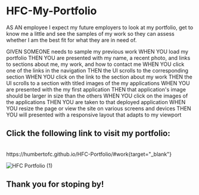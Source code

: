 # HFC-My-Portfolio

AS AN employee
I expect my future employers to look at my portfolio, get to know me a little and see the samples of my work so they can assess whether I am the best fit for what they are in need of.

GIVEN SOMEONE needs to sample my previous work
WHEN YOU load my portfolio
THEN YOU are presented with my name, a recent photo, and links to sections about me, my
work, and how to contact me
WHEN YOU click one of the links in the navigation
THEN the UI scrolls to the corresponding section
WHEN YOU click on the link to the section about my work
THEN the UI scrolls to a section with titled images of the my applications
WHEN YOU are presented with the my first application
THEN that application's image should be larger in size than the others
WHEN YOU click on the images of the applications
THEN YOU are taken to that deployed application
WHEN YOU resize the page or view the site on various screens and devices
THEN YOU will presented with a responsive layout that adapts to my viewport

## Click the following link to visit my portfolio:
<br>
https://humbertofc.github.io/HFC-Portfolio/#work{target="_blank"}


![HFC Portfolio (1)](https://user-images.githubusercontent.com/79770408/114126801-20bb6d00-98c7-11eb-8e58-c059e355e5f6.gif)



## Thank you for stoping by!
